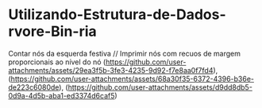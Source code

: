 # Utilizando-Estrutura-de-Dados-rvore-Bin-ria
Contar nós da esquerda festiva // Imprimir nós com recuos de margem proporcionais ao nível do nó
 (https://github.com/user-attachments/assets/29ea3f5b-3fe3-4235-9d92-f7e8aa0f7fd4), (https://github.com/user-attachments/assets/68a30f35-6372-4396-b36e-de223c6080de), (https://github.com/user-attachments/assets/d9dd8db5-0d9a-4d5b-aba1-ed3374d6caf5)


